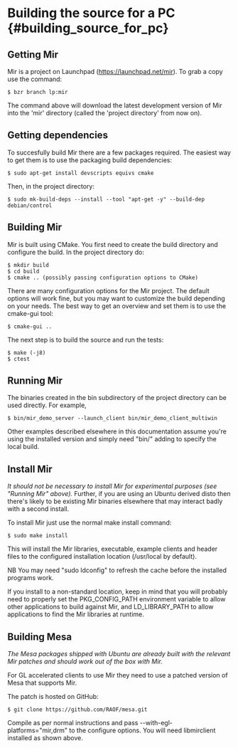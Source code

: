 Building the source for a PC {#building_source_for_pc}
============================

Getting Mir
-----------

Mir is a project on Launchpad (https://launchpad.net/mir). To grab a copy use
the command:

    $ bzr branch lp:mir

The command above will download the latest development version of Mir into
the 'mir' directory (called the 'project directory' from now on).

Getting dependencies
--------------------

To succesfully build Mir there are a few packages required. The easiest way
to get them is to use the packaging build dependencies:

    $ sudo apt-get install devscripts equivs cmake

Then, in the project directory:

    $ sudo mk-build-deps --install --tool "apt-get -y" --build-dep debian/control


Building Mir
------------

Mir is built using CMake. You first need to create the build directory and
configure the build. In the project directory do:

    $ mkdir build
    $ cd build
    $ cmake .. (possibly passing configuration options to CMake)

There are many configuration options for the Mir project. The default options
will work fine, but you may want to customize the build depending on your
needs. The best way to get an overview and set them is to use the cmake-gui
tool:

    $ cmake-gui ..

The next step is to build the source and run the tests:

    $ make (-j8)
    $ ctest


Running Mir
-----------

The binaries created in the bin subdirectory of the project directory can be
used directly. For example,

    $ bin/mir_demo_server --launch_client bin/mir_demo_client_multiwin

Other examples described elsewhere in this documentation assume you're using the
installed version and simply need "bin/" adding to specify the local build.  


Install Mir
-----------

*It should not be necessary to install Mir for experimental purposes (see 
"Running Mir" above).* Further, if you are using an Ubuntu derived disto then
there's likely to be existing Mir binaries elsewhere that may interact badly 
with a second install.

To install Mir just use the normal make install command:

    $ sudo make install

This will install the Mir libraries, executable, example clients and header
files to the configured installation location (/usr/local by default).

NB You may need "sudo ldconfig" to refresh the cache before the installed
programs work.

If you install to a non-standard location, keep in mind that you will probably 
need to properly set the PKG_CONFIG_PATH environment variable to allow other
applications to build against Mir, and LD_LIBRARY_PATH to allow applications to
find the Mir libraries at runtime.


Building Mesa
-------------

*The Mesa packages shipped with Ubuntu are already built with the relevant Mir patches
and should work out of the box with Mir.*

For GL accelerated clients to use Mir they need to use a patched version of Mesa
that supports Mir.

The patch is hosted on GitHub:

    $ git clone https://github.com/RAOF/mesa.git

Compile as per normal instructions and pass --with-egl-platforms="mir,drm" to
the configure options. You will need libmirclient installed as shown above.
